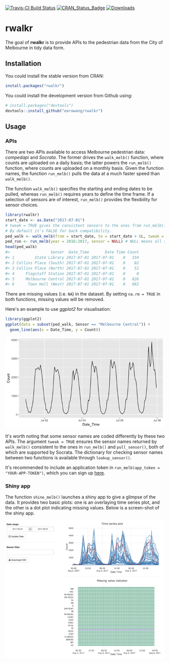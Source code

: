 
<!-- README.md is generated from README.Rmd. Please edit that file -->
[![Travis-CI Build Status](https://travis-ci.org/earowang/rwalkr.svg?branch=master)](https://travis-ci.org/earowang/rwalkr) [![CRAN\_Status\_Badge](http://www.r-pkg.org/badges/version/rwalkr)](https://cran.r-project.org/package=rwalkr) [![Downloads](http://cranlogs.r-pkg.org/badges/rwalkr?color=brightgreen)](https://cran.r-project.org/package=rwalkr)

rwalkr
======

The goal of **rwalkr** is to provide APIs to the pedestrian data from the City of Melbourne in tidy data form.

Installation
------------

You could install the stable version from CRAN:

``` r
install.packages("rwalkr")
```

You could install the development version from Github using:

``` r
# install.packages("devtools")
devtools::install_github("earowang/rwalkr")
```

Usage
-----

### APIs

There are two APIs available to access Melbourne pedestrian data: *compedapi* and *Socrata*. The former drives the `walk_melb()` function, where counts are uploaded on a daily basis; the latter powers the `run_melb()` function, where counts are uploaded on a monthly basis. Given the function names, the function `run_melb()` pulls the data at a much faster speed than `walk_melb()`.

The function `walk_melb()` specifies the starting and ending dates to be pulled, whereas `run_melb()` requires years to define the time frame. If a selection of sensors are of interest, `run_melb()` provides the flexibility for sensor choices.

``` r
library(rwalkr)
start_date <- as.Date("2017-07-01")
# tweak = TRUE gives the consistent sensors to the ones from run_melb().
# By default it's FALSE for back compatibility.
ped_walk <- walk_melb(from = start_date, to = start_date + 6L, tweak = TRUE)
ped_run <- run_melb(year = 2016:2017, sensor = NULL) # NULL means all sensors
head(ped_walk)
#>                  Sensor  Date_Time       Date Time Count
#> 1         State Library 2017-07-01 2017-07-01    0   334
#> 2 Collins Place (South) 2017-07-01 2017-07-01    0    82
#> 3 Collins Place (North) 2017-07-01 2017-07-01    0    51
#> 4     Flagstaff Station 2017-07-01 2017-07-01    0     0
#> 5     Melbourne Central 2017-07-01 2017-07-01    0   826
#> 6      Town Hall (West) 2017-07-01 2017-07-01    0   682
```

There are missing values (i.e. `NA`) in the dataset. By setting `na.rm = TRUE` in both functions, missing values will be removed.

Here's an example to use *ggplot2* for visualisation:

``` r
library(ggplot2)
ggplot(data = subset(ped_walk, Sensor == "Melbourne Central")) +
  geom_line(aes(x = Date_Time, y = Count))
```

![](man/figure/plot-1.png)

It's worth noting that some sensor names are coded differently by these two APIs. The argument `tweak = TRUE` ensures the sensor names returned by `walk_melb()` consistent to the ones in `run_melb()` and `pull_sensor()`, both of which are supported by Socrata. The dictionary for checking sensor names between two functions is available through `lookup_sensor()`.

It's recommended to include an application token in `run_melb(app_token = "YOUR-APP-TOKEN")`, which you can sign up [here](https://data.melbourne.vic.gov.au/profile/app_tokens).

### Shiny app

The function `shine_melb()` launches a shiny app to give a glimpse of the data. It provides two basic plots: one is an overlaying time series plot, and the other is a dot plot indicating missing values. Below is a screen-shot of the shiny app.

![](man/figure/shiny.png)
